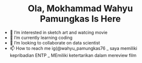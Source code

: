 <h1 align="center"> Ola,
 Mokhammad Wahyu Pamungkas Is Here</h1>

- 👀 I’m interested in sketch art and watcing movie
- 🌱 I’m currently learning coding
- 💞️ I’m looking to collaborate on data scientist
- 📫 How to reach me ig(@wahyu_pamungkas76
_ saya memiliki kepribadian ENTP
_ MEmiliki ketertarikan dalam mereview film 

<!---
pamungkas001/pamungkas001 is a ✨ special ✨ repository because its `README.md` (this file) appears on your GitHub profile.
You can click the Preview link to take a look at your changes.
--->
